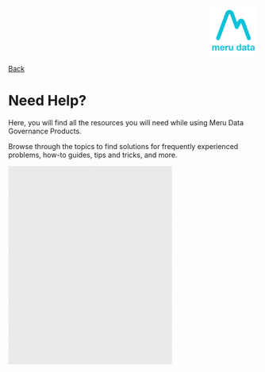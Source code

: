 <p align="Right">
  <img width="100" height="100" src="Media/Images/Logos/Merudata_Logo1.png">
</p>

[Back](README.md)

# Need Help?

Here, you will find all the resources you will need while using Meru Data Governance Products.

Browse through the topics to find solutions for frequently experienced problems, how-to guides, tips and tricks, and more.


[<img width="330" height="400" src="Media/Images/Icons/Help_User_Icon.gif">](/Pages/Help/User_Guides.md)   